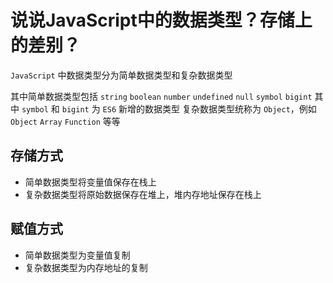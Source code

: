 # 说说JavaScript中的数据类型？存储上的差别？

`JavaScript` 中数据类型分为简单数据类型和复杂数据类型

其中简单数据类型包括 `string` `boolean` `number` `undefined` `null` `symbol` `bigint` 其中 `symbol` 和 `bigint` 为 `ES6` 新增的数据类型
复杂数据类型统称为 `Object`，例如 `Object` `Array` `Function` 等等

## 存储方式

- 简单数据类型将变量值保存在栈上
- 复杂数据类型将原始数据保存在堆上，堆内存地址保存在栈上

## 赋值方式

- 简单数据类型为变量值复制
- 复杂数据类型为内存地址的复制